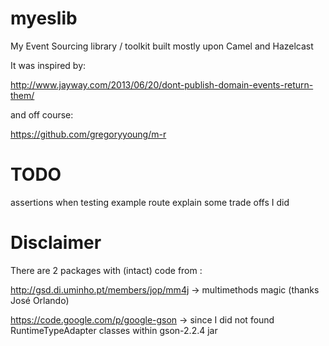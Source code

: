 myeslib
=======

My Event Sourcing library / toolkit built mostly upon Camel and Hazelcast

It was inspired by:

http://www.jayway.com/2013/06/20/dont-publish-domain-events-return-them/

and off course:

https://github.com/gregoryyoung/m-r

TODO
====
assertions when testing example route
explain some trade offs I did

Disclaimer
==========

There are 2 packages with (intact) code from :

http://gsd.di.uminho.pt/members/jop/mm4j -> multimethods magic (thanks José Orlando)

https://code.google.com/p/google-gson -> since I did not found RuntimeTypeAdapter classes within gson-2.2.4 jar


